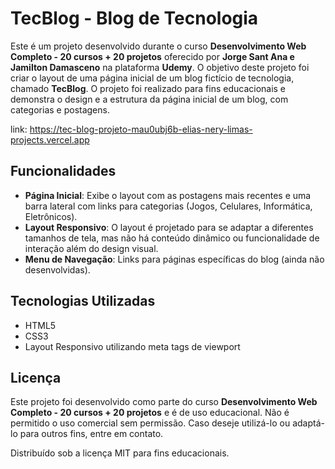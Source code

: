 # TecBlog - Blog de Tecnologia

Este é um projeto desenvolvido durante o curso  **Desenvolvimento Web Completo - 20 cursos + 20 projetos** oferecido por **Jorge Sant Ana e Jamilton Damasceno** na plataforma **Udemy**. O objetivo deste projeto foi criar o layout de uma página inicial de um blog fictício de tecnologia, chamado **TecBlog**. O projeto foi realizado para fins educacionais e demonstra o design e a estrutura da página inicial de um blog, com categorias e postagens.

link: https://tec-blog-projeto-mau0ubj6b-elias-nery-limas-projects.vercel.app

## Funcionalidades

- **Página Inicial**: Exibe o layout com as postagens mais recentes e uma barra lateral com links para categorias (Jogos, Celulares, Informática, Eletrônicos). 
- **Layout Responsivo**: O layout é projetado para se adaptar a diferentes tamanhos de tela, mas não há conteúdo dinâmico ou funcionalidade de interação além do design visual.
- **Menu de Navegação**: Links para páginas específicas do blog (ainda não desenvolvidas).

## Tecnologias Utilizadas

- HTML5
- CSS3
- Layout Responsivo utilizando meta tags de viewport

## Licença

Este projeto foi desenvolvido como parte do curso **Desenvolvimento Web Completo - 20 cursos + 20 projetos** e é de uso educacional. Não é permitido o uso comercial sem permissão. Caso deseje utilizá-lo ou adaptá-lo para outros fins, entre em contato.

Distribuído sob a licença MIT para fins educacionais.